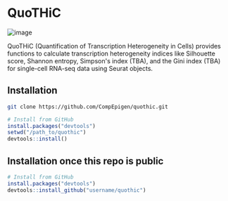 # QuoTHiC
![image](https://github.com/CompEpigen/quothic/assets/9075573/33744fb4-1f8f-425b-846d-f8deb3420541)

QuoTHiC (Quantification of Transcription Heterogeneity in Cells) provides functions to calculate transcription heterogeneity indices like Silhouette score, Shannon entropy, Simpson's index (TBA), and the Gini index (TBA) for single-cell RNA-seq data using Seurat objects.


## Installation

```bash
git clone https://github.com/CompEpigen/quothic.git
```
```R
# Install from GitHub
install.packages("devtools")
setwd("/path_to/quothic")
devtools::install()
```

## Installation once this repo is public
```R
# Install from GitHub
install.packages("devtools")
devtools::install_github("username/quothic")

